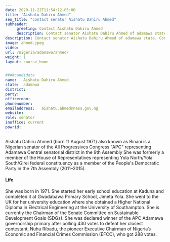 ```yaml
---
date: 2020-11-22T11:54:12-05:00
title: "Aishatu Dahiru Ahmed"
seo_title: "contact senator Aishatu Dahiru Ahmed"
subheader:
     greeting: Contact Aishatu Dahiru Ahmed 
     description: Contact senator Aishatu Dahiru Ahmed of adamawa state. Contact information for Aishatu Dahiru Ahmed includes email address, phone number, and mailing address.
description: Contact senator Aishatu Dahiru Ahmed of adamawa state. Contact information for Aishatu Dahiru Ahmed includes email address, phone number, and mailing address.
image: ahmed.jpeg
video: 
url: /nigeria/adamawa/ahmed/
weight: 1
layout: course_home


####candidate
name:	Aishatu Dahiru Ahmed
state:	adamawa
district: 
party:	
officeroom:	
phonenumber:	
emailaddress:	aishatu.ahmed@nass.gov.ng
website:	
role: senator
inoffice: current
powrid: 
---
```


Aishatu Dahiru Ahmed (born 11 August 1971) also known as Binani is a Nigerian senator of the All Progressives Congress "APC" representing Adamawa Central senatorial district in the 9th Assembly She was formerly a member of the House of Representatives representing Yola North/Yola South/Girei federal constituency as a member of the People's Democratic Party in the 7th Assembly (2011–2015).

#### Life
She was born in 1971. She started her early school education at Kaduna and completed it at Gwadabawa Primary School, Jimeta Yola. She went to the UK for her university education where she obtained a Higher National Diploma in Electrical Engineering at the University of Southampton. She is currently the Chairman of the Senate Committee on Sustainable Development Goals (SDGs). She was declared winner of the APC Adamawa governorship primary after polling 430 votes to defeat her closest contestant, Nuhu Ribadu, the pioneer Executive Chairman of Nigeria’s Economic and Financial Crimes Commission (EFCC), who got 288 votes.